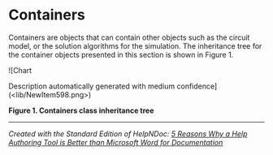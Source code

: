 # Containers

Containers are objects that can contain other objects such as the circuit model, or the solution algorithms for the simulation. The inheritance tree for the container objects presented in this section is shown in Figure 1.

![Chart

Description automatically generated with medium confidence](<lib/NewItem598.png>)

**Figure 1. Containers class inheritance tree**

***
_Created with the Standard Edition of HelpNDoc: [5 Reasons Why a Help Authoring Tool is Better than Microsoft Word for Documentation](<https://www.helpndoc.com/news-and-articles/2022-09-27-why-use-a-help-authoring-tool-instead-of-microsoft-word-to-produce-high-quality-documentation/>)_
